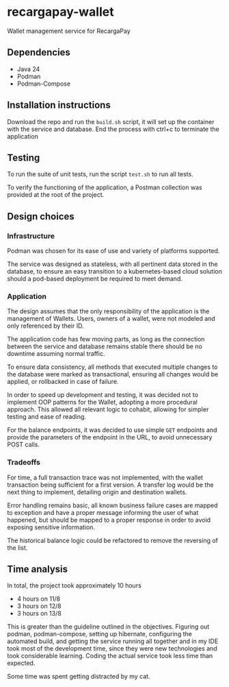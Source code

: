 # recargapay-wallet
Wallet management service for RecargaPay

## Dependencies
* Java 24
* Podman
* Podman-Compose

## Installation instructions

Download the repo and run the `build.sh` script, it will set up the container with the service and database. End the process with ctrl+c to terminate the application

## Testing

To run the suite of unit tests, run the script `test.sh` to run all tests.

To verify the functioning of the application, a Postman collection was provided at the root of the project.

## Design choices

### Infrastructure

Podman was chosen for its ease of use and variety of platforms supported.

The service was designed as stateless, with all pertinent data stored in the database, to ensure an easy transition to a kubernetes-based cloud solution should a pod-based deployment be required to meet demand.

### Application

The design assumes that the only responsibility of the application is the management of Wallets. Users, owners of a wallet, were not modeled and only referenced by their ID.

The application code has few moving parts, as long as the connection between the service and database remains stable there should be no downtime assuming normal traffic. 

To ensure data consistency, all methods that executed multiple changes to the database were marked as transactional, ensuring all changes would be applied, or rollbacked in case of failure.

In order to speed up development and testing, it was decided not to implement OOP patterns for the Wallet, adopting a more procedural approach. This allowed all relevant logic to cohabit, allowing for simpler testing and ease of reading. 

For the balance endpoints, it was decided to use simple `GET` endpoints and provide the parameters of the endpoint in the URL, to avoid unnecessary POST calls.

### Tradeoffs

For time, a full transaction trace was not implemented, with the wallet transaction being sufficient for a first version. A transfer log would be the next thing to implement, detailing origin and destination wallets.

Error handling remains basic, all known business failure cases are mapped to exception and have a proper message informing the user of what happened, but should be mapped to a proper response in order to avoid exposing sensitive information.

The historical balance logic could be refactored to remove the reversing of the list.

## Time analysis

In total, the project took approximately 10 hours

* 4 hours on 11/8
* 3 hours on 12/8
* 3 hours on 13/8

This is greater than the guideline outlined in the objectives. Figuring out podman, podman-compose, setting up hibernate, configuring the automated build, and getting the service running all together and in my IDE took most of the development time, since they were new technologies and took considerable learning. Coding the actual service took less time than expected.

Some time was spent getting distracted by my cat.
